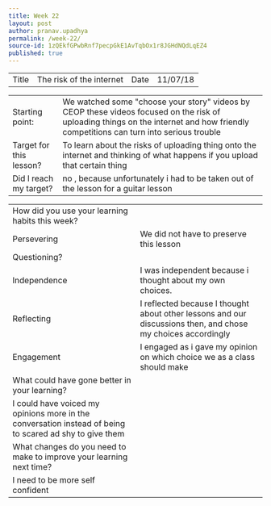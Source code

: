 ```yaml
---
title: Week 22
layout: post
author: pranav.upadhya
permalink: /week-22/
source-id: 1zQEkfGPwbRnf7pecpGkE1AvTqbOx1r8JGHdNQdLqEZ4
published: true
---
```

<table>
  <tr>
    <td>Title</td>
    <td>The risk of the internet
</td>
    <td>Date</td>
    <td>11/07/18</td>
  </tr>
</table>


<table>
  <tr>
    <td>Starting point:</td>
    <td>We watched some "choose your story" videos by CEOP these videos focused on the risk of uploading things on the internet and how friendly competitions can turn into serious trouble</td>
  </tr>
  <tr>
    <td>Target for this lesson?</td>
    <td>To learn about the risks of uploading thing onto the internet and thinking of what happens if you upload that certain thing</td>
  </tr>
  <tr>
    <td>Did I reach my target? </td>
    <td>no , because unfortunately i had to be taken out of the lesson for a guitar lesson</td>
  </tr>
</table>


<table>
  <tr>
    <td>How did you use your learning habits this week?</td>
    <td></td>
  </tr>
  <tr>
    <td>Persevering</td>
    <td>We did not have to preserve this lesson</td>
  </tr>
  <tr>
    <td>Questioning?</td>
    <td></td>
  </tr>
  <tr>
    <td>Independence</td>
    <td>I was independent because i thought about my own choices.</td>
  </tr>
  <tr>
    <td>Reflecting</td>
    <td>I reflected because I thought about other lessons and our discussions then, and chose my choices accordingly </td>
  </tr>
  <tr>
    <td>Engagement</td>
    <td>I engaged as i gave my opinion on which choice we as a class should make</td>
  </tr>
  <tr>
    <td>What could have gone better in your learning?</td>
    <td></td>
  </tr>
  <tr>
    <td>I could have voiced my opinions more in the conversation instead of being to scared ad shy to give them </td>
    <td></td>
  </tr>
  <tr>
    <td>What changes do you need to make to improve your learning next time?</td>
    <td></td>
  </tr>
  <tr>
    <td>I need to be more self confident</td>
    <td></td>
  </tr>
</table>


